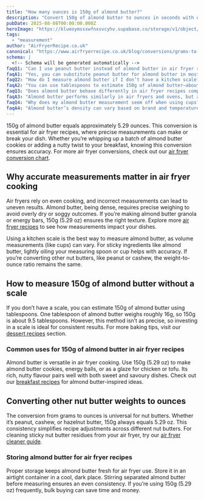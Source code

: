 ```yaml
---
title: "How many ounces is 150g of almond butter?"
description: "Convert 150g of almond butter to ounces in seconds with our simple guide. Perfect for air fryer recipes and precise baking measurements."
pubDate: 2025-08-08T00:00:00.000Z
heroImage: "https://klueoymssxwfnxsvcyhv.supabase.co/storage/v1/object/public/Shmucket/150g-almond-butter-to-ounces.webp"
tags:
  - "measurement"
author: "AirFryerRecipe.co.uk"
canonical: "https://www.airfryerrecipe.co.uk/blog/conversions/grams-to-ounces/150g-almond-butter-to-ounces"
schema: |
  <!-- Schema will be generated automatically -->
faqQ1: "Can I use peanut butter instead of almond butter in air fryer recipes?"
faqA1: "Yes, you can substitute peanut butter for almond butter in most air fryer recipes. The weight conversion remains the same (150g = 5.29 oz), but the flavour will differ. Peanut butter has a stronger taste, so adjust other ingredients accordingly."
faqQ2: "How do I measure almond butter if I don’t have a kitchen scale?"
faqA2: "You can use tablespoons to estimate 150g of almond butter—about 9.5 tablespoons. However, this method is less accurate than weighing. For best results, consider purchasing a kitchen scale for precise measurements, especially for baking."
faqQ3: "Does almond butter behave differently in air fryer recipes compared to oven baking?"
faqA3: "Almond butter performs similarly in air fryers and ovens, but air fryers cook faster. Reduce cooking time by 20% and check frequently to prevent burning. The 150g (5.29 oz) measurement ensures even cooking in both appliances."
faqQ4: "Why does my almond butter measurement seem off when using cups?"
faqA4: "Almond butter’s density can vary based on brand and temperature, making cup measurements unreliable. Weighing 150g (5.29 oz) guarantees accuracy. If using cups, lightly pack the almond butter and level it off for a closer estimate."
---
```

<p>150g of almond butter equals approximately 5.29 ounces. This conversion is essential for air fryer recipes, where precise measurements can make or break your dish. Whether you’re whipping up a batch of almond butter cookies or adding a nutty twist to your breakfast, knowing this conversion ensures accuracy. For more air fryer conversions, check out our <a href=https://www.airfryerrecipe.co.uk/air-fryer-conversion-chart>air fryer conversion chart</a>.</p>  

<h2>Why accurate measurements matter in air fryer cooking</h2>  
<p>Air fryers rely on even cooking, and incorrect measurements can lead to uneven results. Almond butter, being dense, requires precise weighing to avoid overly dry or soggy outcomes. If you’re making almond butter granola or energy bars, 150g (5.29 oz) ensures the right texture. Explore more <a href=https://www.airfryerrecipe.co.uk/recipes>air fryer recipes</a> to see how measurements impact your dishes.</p>  

<p>Using a kitchen scale is the best way to measure almond butter, as volume measurements (like cups) can vary. For sticky ingredients like almond butter, lightly oiling your measuring spoon or cup helps with accuracy. If you’re converting other nut butters, like peanut or cashew, the weight-to-ounce ratio remains the same.</p>  

<h2>How to measure 150g of almond butter without a scale</h2>  
<p>If you don’t have a scale, you can estimate 150g of almond butter using tablespoons. One tablespoon of almond butter weighs roughly 16g, so 150g is about 9.5 tablespoons. However, this method isn’t as precise, so investing in a scale is ideal for consistent results. For more baking tips, visit our <a href=https://www.airfryerrecipe.co.uk/recipe-category/dessert>dessert recipes</a> section.</p>  

<h3>Common uses for 150g of almond butter in air fryer recipes</h3>  
<p>Almond butter is versatile in air fryer cooking. Use 150g (5.29 oz) to make almond butter cookies, energy balls, or as a glaze for chicken or tofu. Its rich, nutty flavour pairs well with both sweet and savoury dishes. Check out our <a href=https://www.airfryerrecipe.co.uk/recipe-category/breakfast>breakfast recipes</a> for almond butter-inspired ideas.</p>  

<h2>Converting other nut butter weights to ounces</h2>  
<p>The conversion from grams to ounces is universal for nut butters. Whether it’s peanut, cashew, or hazelnut butter, 150g always equals 5.29 oz. This consistency simplifies recipe adjustments across different nut butters. For cleaning sticky nut butter residues from your air fryer, try our <a href=https://www.airfryerrecipe.co.uk/air-fryer-cleaner>air fryer cleaner guide</a>.</p>  

<h3>Storing almond butter for air fryer recipes</h3>  
<p>Proper storage keeps almond butter fresh for air fryer use. Store it in an airtight container in a cool, dark place. Stirring separated almond butter before measuring ensures an even consistency. If you’re using 150g (5.29 oz) frequently, bulk buying can save time and money.</p>
